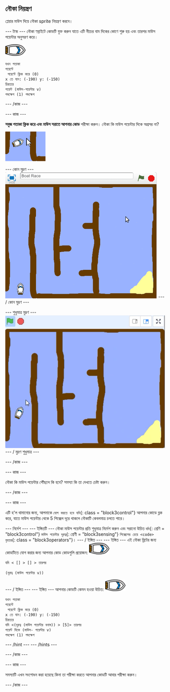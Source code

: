 ## নৌকা নিয়ন্ত্রণ

প্লেয়ার মাউস দিয়ে নৌকা sprite নিয়ন্ত্রণ করবে।

\--- টাস্ক \--- নৌকা স্প্রাইটে কোডটি যুক্ত করুন যাতে এটি নীচের বাম দিকের কোণে শুরু হয় এবং তারপর মাউস পয়েন্টার অনুসরণ করে।

![নৌকা-পরী](images/boat_resize.png)

```blocks3
যখন পতাকা
পয়েন্টে 
 পয়েন্টে ক্লিক করে (0)
x তে যান: (-190) y: (-150)
চিরতরে
পয়েন্ট (মাউস-পয়েন্টার v)
পদক্ষেপ (1) পদক্ষেপ
```

\--- /কাজ \---

\--- কাজ \---

**সবুজ পতাকা ক্লিক করে এবং মাউস সরাতে আপনার কোড** পরীক্ষা করুন। নৌকা কি মাউস পয়েন্টার দিকে অগ্রসর না?

![screenshot](images/boat-mouse.png)

\--- কোন মুদ্রণ \--- ![screenshot](images/boat-pointer-test-anim.gif) \--- / কোন মুদ্রণ \---

\--- শুধুমাত্র মুদ্রণ \--- ![screenshot](images/boat-pointer-test-anim.png) \--- / মুদ্রণ শুধুমাত্র \---

\--- /কাজ \---

\--- কাজ \---

নৌকা কি মাউস পয়েন্টার পৌঁছলে কি হবে? সমস্যা কি তা দেখতে চেষ্টা করুন।

\--- /কাজ \---

\--- কাজ \---

এটি হ'ল থামানোর জন্য, আপনাকে `যোগ করতে হবে যদি`{: class = "block3control"} আপনার কোডে ব্লক করে, যাতে মাউস পয়েন্টার থেকে 5 পিক্সেল দূরে থাকলে নৌকাটি কেবলমাত্র চলতে পারে।

\--- নির্দেশ \--- \--- ইঙ্গিতটি \--- নৌকা মাউস পয়েন্টার প্রতি শুধুমাত্র নির্দেশ করুন এবং সরানো উচিত `যদি`{: শ্রেণি = "block3control"} `মাউস পয়েন্টার দূরত্ব`{: শ্রেণী = "block3sensing"} `পিক্সেলের চেয়ে <code> বৃহত্তর`{: class = "block3operators"}। \--- / ইঙ্গিত \--- \--- ইঙ্গিত \--- এই নৌকা ব্লিটের জন্য কোডটিতে যোগ করার জন্য আপনার কোড কোডগুলি প্রয়োজন: ![নৌকা-পরী](images/boat_resize.png)

```blocks3
যদি < [] > [] > তারপর

(দূরত্ব (মাউস পয়েন্টার v))
```

\--- / ইঙ্গিত \--- \--- ইঙ্গিত \--- আপনার কোডটি কেমন হওয়া উচিত: ![নৌকা-পরী](images/boat_resize.png)

```blocks3
যখন পতাকা
পয়েন্টে 
 পয়েন্টে ক্লিক করে (0)
x তে যান: (-190) y: (-150)
চিরতরে
যদি <(দূরত্ব (মাউস পয়েন্টার বনাম)) > [5]> তারপর
পয়েন্ট দিকে (মাউস- পয়েন্টার v)
পদক্ষেপ (1) পদক্ষেপ
```

\--- /hint \--- \--- /hints \---

\--- /কাজ \---

\--- কাজ \---

সমস্যাটি এখন সংশোধন করা হয়েছে কিনা তা পরীক্ষা করতে আপনার কোডটি আবার পরীক্ষা করুন।

\--- /কাজ \---